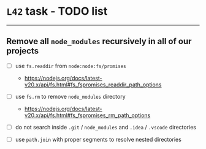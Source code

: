 # `L42` task - TODO list

---

## Remove all `node_modules` recursively in all of our projects

- [ ] use `fs.readdir` from `node:node:fs/promises`
  - https://nodejs.org/docs/latest-v20.x/api/fs.html#fs_fspromises_readdir_path_options
- [ ] use `fs.rm` to remove `node_modules` directory
  - https://nodejs.org/docs/latest-v20.x/api/fs.html#fs_fspromises_rm_path_options 
- [ ] do not search inside `.git` / `node_modules` and `.idea` / `.vscode` directories
- [ ] use `path.join` with proper segments to resolve nested directories

